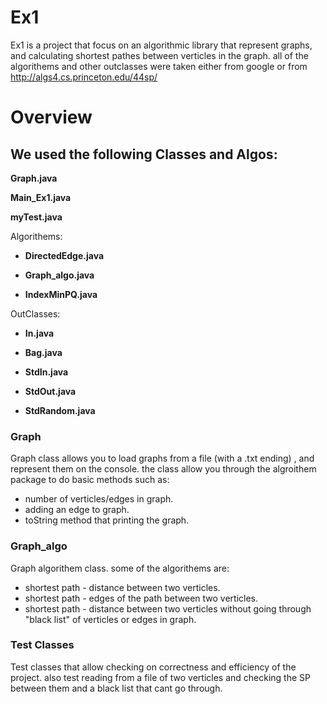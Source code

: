# Ex1
Ex1 is a project that focus on an algorithmic library that represent graphs,
and calculating shortest pathes between verticles in the graph.
all of the algorithems and other outclasses were taken either from google or from http://algs4.cs.princeton.edu/44sp/

# Overview
## We used the following Classes and Algos:

**Graph.java**

**Main_Ex1.java**

**myTest.java**

Algorithems: 

* **DirectedEdge.java**

* **Graph_algo.java**

* **IndexMinPQ.java**

OutClasses:

* **In.java**

* **Bag.java**

* **StdIn.java**

* **StdOut.java**

* **StdRandom.java**

### Graph
Graph class allows you to load graphs from a file (with a .txt ending) ,
and represent them on the console.
the class allow you through the algroithem package to do basic methods such as:
* number of verticles/edges in graph.
* adding an edge to graph.
* toString method that printing the graph.

### Graph_algo 
Graph algorithem class.
some of the algorithems are:
* shortest path - distance between two verticles.
* shortest path - edges of the path between two verticles.
* shortest path - distance between two verticles without going through "black list" of verticles or edges in graph.

### Test Classes
Test classes that allow checking on correctness and efficiency of the project.
also test reading from a file of two verticles and checking the SP between them and a black list that cant go through.
